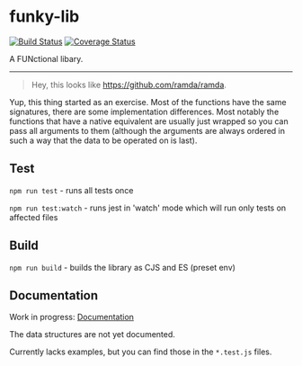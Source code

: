 # funky-lib

[![Build Status](https://travis-ci.com/stygian91/funky-lib.svg?branch=master)](https://travis-ci.com/stygian91/funky-lib)
[![Coverage Status](https://coveralls.io/repos/github/stygian91/funky-lib/badge.svg)](https://coveralls.io/github/stygian91/funky-lib)

A FUNctional libary.

---

> Hey, this looks like https://github.com/ramda/ramda.

Yup, this thing started as an exercise. Most of the functions have the same signatures, there are some implementation differences. Most notably the functions that have a native equivalent are usually just wrapped so you can pass all arguments to them (although the arguments are always ordered in such a way that the data to be operated on is last).

## Test

`npm run test` - runs all tests once

`npm run test:watch` - runs jest in 'watch' mode which will run only tests on affected files

## Build

`npm run build` - builds the library as CJS and ES (preset env)

## Documentation

Work in progress: [Documentation](https://stygian91.github.io/global.html)

The data structures are not yet documented.

Currently lacks examples, but you can find those in the `*.test.js` files.
